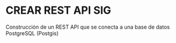 # CREAR REST API SIG

Construcción de un REST API que se conecta a una base de datos PostgreSQL (Postgis)

